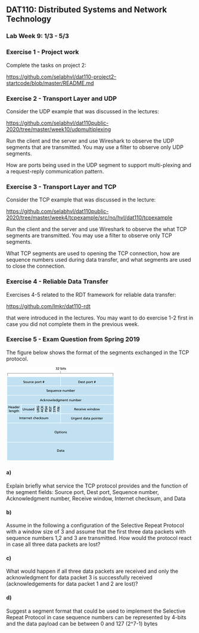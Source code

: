 ## DAT110: Distributed Systems and Network Technology

### Lab Week 9: 1/3 - 5/3

### Exercise 1 - Project work

Complete the tasks on project 2:

https://github.com/selabhvl/dat110-project2-startcode/blob/master/README.md

### Exercise 2 - Transport Layer and UDP

Consider the UDP example that was discussed in the lectures:

https://github.com/selabhvl/dat110public-2020/tree/master/week10/udpmultiplexing

Run the client and the server and use Wireshark to observe the UDP segments that are transmitted. You may use a filter to observe only UDP segments.

How are ports being used in the UDP segment to support multi-plexing and a request-reply communication pattern.

### Exercise 3 - Transport Layer and TCP

Consider the TCP example that was discussed in the lecture:

https://github.com/selabhvl/dat110public-2020/tree/master/week4/tcpexample/src/no/hvl/dat110/tcpexample

Run the client and the server and use Wireshark to observe the what TCP segments are transmitted. You may use a filter to observe only TCP segments.

What TCP segments are used to opening the TCP connection, how are sequence numbers used during data transfer, and what segments are used to close the connection.

### Exercise 4 - Reliable Data Transfer

Exercises 4-5 related to the RDT framework for reliable data transfer:

https://github.com/lmkr/dat110-rdt

that were introduced in the lectures. You may want to do exercise 1-2 first in case you did not complete them in the previous week.

### Exercise 5 - Exam Question from Spring 2019

The figure below shows the format of the segments exchanged in the TCP protocol.

![](assets/markdown-img-paste-20200305115841876.png)

#### a)

Explain briefly what service the TCP protocol provides and the function of the segment fields: Source port, Dest port, Sequence number, Acknowledgment number, Receive window, Internet checksum, and Data

#### b)

Assume in the following a configuration of the Selective Repeat Protocol with a window size of 3 and assume that the first three data packets with sequence numbers 1,2 and 3 are transmitted. How would the protocol react in case all three data packets are lost?

#### c)

What would happen if all three data packets are received and only the acknowledgment for data packet 3 is successfully received (acknowledgements for data packet 1 and 2 are lost)?

#### d)

Suggest a segment format that could be used to implement the Selective Repeat Protocol in case sequence numbers can be represented by 4-bits and the data payload can be between 0 and 127 (2^7-1) bytes
